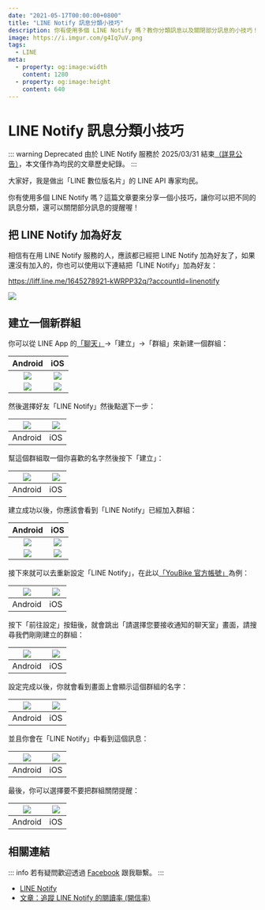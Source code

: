 ```yaml
---
date: "2021-05-17T00:00:00+0800"
title: "LINE Notify 訊息分類小技巧"
description: 你有使用多個 LINE Notify 嗎？教你分類訊息以及關閉部分訊息的小技巧！
image: https://i.imgur.com/g4Iq7uV.png
tags:
  - LINE
meta:
  - property: og:image:width
    content: 1280
  - property: og:image:height
    content: 640
---
```


# LINE Notify 訊息分類小技巧

::: warning Deprecated
由於 LINE Notify 服務於 2025/03/31 結束[（詳見公告）](https://notify-bot.line.me/closing-announce)，本文僅作為均民的文章歷史紀錄。
:::

大家好，我是做出「LINE 數位版名片」的 LINE API 專家均民。

你有使用多個 LINE Notify 嗎？這篇文章要來分享一個小技巧，讓你可以把不同的訊息分類，還可以關閉部分訊息的提醒喔！

## 把 LINE Notify 加為好友

相信有在用 LINE Notify 服務的人，應該都已經把 LINE Notify 加為好友了，如果還沒有加入的，你也可以使用以下連結把「LINE Notify」加為好友：

<https://liff.line.me/1645278921-kWRPP32q/?accountId=linenotify>

![](https://i.imgur.com/8PwZEMg.png)

## 建立一個新群組

你可以從 LINE App 的[「聊天」](https://line.me/R/nv/chat)→「建立」→「群組」來新建一個群組：

| Android | iOS |
| :-----: | :-: |
| ![](https://i.imgur.com/Le74zw1.jpg) | ![](https://i.imgur.com/WMUgms3.png) |
| ![](https://i.imgur.com/aw9PVUC.jpg) | ![](https://i.imgur.com/qhVLePU.png) |

然後選擇好友「LINE Notify」然後點選下一步：

| ![](https://i.imgur.com/0x02QPy.jpg) | ![](https://i.imgur.com/cH72Jw5.png) |
| :-----: | :-: |
| Android | iOS |

幫這個群組取一個你喜歡的名字然後按下「建立」：

| ![](https://i.imgur.com/ru8Lqq7.jpg) | ![](https://i.imgur.com/wsdgItO.png) |
| :-----: | :-: |
| Android | iOS |

建立成功以後，你應該會看到「LINE Notify」已經加入群組：

| Android | iOS |
| :-----: | :-: |
| ![](https://i.imgur.com/wH1p8ne.jpg) | ![](https://i.imgur.com/oVzzT6N.png) |
| ![](https://i.imgur.com/RoYZNeg.jpg) | ![](https://i.imgur.com/rjR2jkr.png) |

接下來就可以去重新設定「LINE Notify」，在此以[「YouBike 官方帳號」](https://liff.line.me/1654198613-pV2QdV5Q/line-notify)為例：

| ![](https://i.imgur.com/X1HUWKN.jpg) | ![](https://i.imgur.com/4mhX9P1.png) |
| :-----: | :-: |
| Android | iOS |

按下「前往設定」按鈕後，就會跳出「請選擇您要接收通知的聊天室」畫面，請搜尋我們剛剛建立的群組：

| ![](https://i.imgur.com/onXAaEl.jpg) | ![](https://i.imgur.com/L8osgio.png) |
| :-----: | :-: |
| Android | iOS |

設定完成以後，你就會看到畫面上會顯示這個群組的名字：

| ![](https://i.imgur.com/chEBRUp.jpg) | ![](https://i.imgur.com/kDJF8TU.png) |
| :-----: | :-: |
| Android | iOS |

並且你會在「LINE Notify」中看到這個訊息：

| ![](https://i.imgur.com/Rb5waxb.jpg) | ![](https://i.imgur.com/MU2VSMV.png) |
| :-----: | :-: |
| Android | iOS |

最後，你可以選擇要不要把群組關閉提醒：

| ![](https://i.imgur.com/B2qgSU6.jpg) | ![](https://i.imgur.com/qqAltfD.png) |
| :-----: | :-: |
| Android | iOS |

## 相關連結

::: info
若有疑問歡迎透過 [Facebook](https://www.facebook.com/taichunmin) 跟我聯繫。
:::

* [LINE Notify](https://notify-bot.line.me/)
* [文章：追蹤 LINE Notify 的閱讀率 (開信率)](https://taichunmin.idv.tw/blog/2020-06-29-linebot-google-analytics.html)

